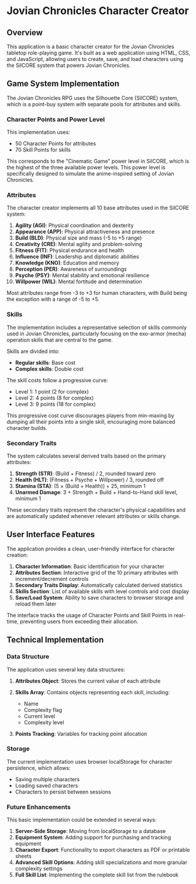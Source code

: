 # Jovian Chronicles Character Creator

## Overview

This application is a basic character creator for the Jovian Chronicles tabletop role-playing game. It's built as a web application using HTML, CSS, and JavaScript, allowing users to create, save, and load characters using the SilCORE system that powers Jovian Chronicles.

## Game System Implementation

The Jovian Chronicles RPG uses the Silhouette Core (SilCORE) system, which is a point-buy system with separate pools for attributes and skills.

### Character Points and Power Level

This implementation uses:
- 50 Character Points for attributes
- 70 Skill Points for skills

This corresponds to the "Cinematic Game" power level in SilCORE, which is the highest of the three available power levels. This power level is specifically designed to simulate the anime-inspired setting of Jovian Chronicles.

### Attributes

The character creator implements all 10 base attributes used in the SilCORE system:

1. **Agility (AGI)**: Physical coordination and dexterity
2. **Appearance (APP)**: Physical attractiveness and presence
3. **Build (BLD)**: Physical size and mass (-5 to +5 range)
4. **Creativity (CRE)**: Mental agility and problem-solving
5. **Fitness (FIT)**: Physical endurance and health
6. **Influence (INF)**: Leadership and diplomatic abilities
7. **Knowledge (KNO)**: Education and memory
8. **Perception (PER)**: Awareness of surroundings
9. **Psyche (PSY)**: Mental stability and emotional resilience
10. **Willpower (WIL)**: Mental fortitude and determination

Most attributes range from -3 to +3 for human characters, with Build being the exception with a range of -5 to +5.

### Skills

The implementation includes a representative selection of skills commonly used in Jovian Chronicles, particularly focusing on the exo-armor (mecha) operation skills that are central to the game.

Skills are divided into:
- **Regular skills**: Base cost
- **Complex skills**: Double cost

The skill costs follow a progressive curve:
- Level 1: 1 point (2 for complex)
- Level 2: 4 points (8 for complex)
- Level 3: 9 points (18 for complex)

This progressive cost curve discourages players from min-maxing by dumping all their points into a single skill, encouraging more balanced character builds.

### Secondary Traits

The system calculates several derived traits based on the primary attributes:

1. **Strength (STR)**: (Build + Fitness) / 2, rounded toward zero
2. **Health (HLT)**: (Fitness + Psyche + Willpower) / 3, rounded off
3. **Stamina (STA)**: (5 × (Build + Health)) + 25, minimum 1
4. **Unarmed Damage**: 3 + Strength + Build + Hand-to-Hand skill level, minimum 1

These secondary traits represent the character's physical capabilities and are automatically updated whenever relevant attributes or skills change.

## User Interface Features

The application provides a clean, user-friendly interface for character creation:

1. **Character Information**: Basic identification for your character
2. **Attributes Section**: Interactive grid of the 10 primary attributes with increment/decrement controls
3. **Secondary Traits Display**: Automatically calculated derived statistics
4. **Skills Section**: List of available skills with level controls and cost display
5. **Save/Load System**: Ability to save characters to browser storage and reload them later

The interface tracks the usage of Character Points and Skill Points in real-time, preventing users from exceeding their allocation.

## Technical Implementation

### Data Structure

The application uses several key data structures:

1. **Attributes Object**: Stores the current value of each attribute
2. **Skills Array**: Contains objects representing each skill, including:
   - Name
   - Complexity flag
   - Current level
   - Complexity level

3. **Points Tracking**: Variables for tracking point allocation

### Storage

The current implementation uses browser localStorage for character persistence, which allows:
- Saving multiple characters
- Loading saved characters
- Characters to persist between sessions

### Future Enhancements

This basic implementation could be extended in several ways:

1. **Server-Side Storage**: Moving from localStorage to a database
2. **Equipment System**: Adding support for purchasing and tracking equipment
3. **Character Export**: Functionality to export characters as PDF or printable sheets
4. **Advanced Skill Options**: Adding skill specializations and more granular complexity settings
5. **Full Skill List**: Implementing the complete skill list from the rulebook
